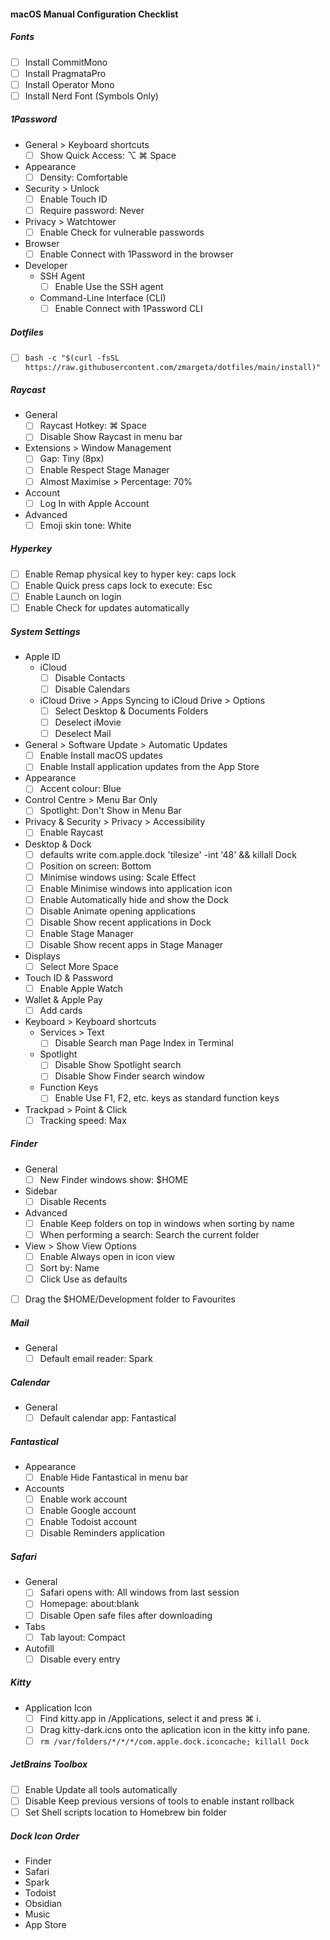 #### macOS Manual Configuration Checklist

##### Fonts

- [ ] Install CommitMono
- [ ] Install PragmataPro
- [ ] Install Operator Mono
- [ ] Install Nerd Font (Symbols Only)

##### 1Password

- General > Keyboard shortcuts
    - [ ] Show Quick Access: ⌥ ⌘ Space
- Appearance
  - [ ] Density: Comfortable
- Security > Unlock
  - [ ] Enable Touch ID
  - [ ] Require password: Never
- Privacy > Watchtower
  - [ ] Enable Check for vulnerable passwords
- Browser
  - [ ] Enable Connect with 1Password in the browser
- Developer
  - SSH Agent
    - [ ] Enable Use the SSH agent
  - Command-Line Interface (CLI)
    - [ ] Enable Connect with 1Password CLI

##### Dotfiles

- [ ] `bash -c "$(curl -fsSL https://raw.githubusercontent.com/zmargeta/dotfiles/main/install)"`

##### Raycast

- General
  - [ ] Raycast Hotkey: ⌘ Space
  - [ ] Disable Show Raycast in menu bar
- Extensions > Window Management
    - [ ] Gap: Tiny (8px)
    - [ ] Enable Respect Stage Manager
    - [ ] Almost Maximise > Percentage: 70%
- Account
  - [ ] Log In with Apple Account
- Advanced
  - [ ] Emoji skin tone: White

##### Hyperkey

- [ ] Enable Remap physical key to hyper key: caps lock
- [ ] Enable Quick press caps lock to execute: Esc
- [ ] Enable Launch on login
- [ ] Enable Check for updates automatically

##### System Settings

- Apple ID
  - iCloud
    - [ ] Disable Contacts
    - [ ] Disable Calendars
  - iCloud Drive > Apps Syncing to iCloud Drive > Options
    - [ ] Select Desktop & Documents Folders
    - [ ] Deselect iMovie
    - [ ] Deselect Mail
- General > Software Update > Automatic Updates
  - [ ] Enable Install macOS updates
  - [ ] Enable Install application updates from the App Store
- Appearance
  - [ ] Accent colour: Blue
- Control Centre > Menu Bar Only
  - [ ] Spotlight: Don't Show in Menu Bar
- Privacy & Security > Privacy > Accessibility
    - [ ] Enable Raycast
- Desktop & Dock
  - [ ] defaults write com.apple.dock 'tilesize' -int '48' && killall Dock
  - [ ] Position on screen: Bottom
  - [ ] Minimise windows using: Scale Effect
  - [ ] Enable Minimise windows into application icon
  - [ ] Enable Automatically hide and show the Dock
  - [ ] Disable Animate opening applications
  - [ ] Disable Show recent applications in Dock
  - [ ] Enable Stage Manager
  - [ ] Disable Show recent apps in Stage Manager
- Displays
  - [ ] Select More Space
- Touch ID & Password
  - [ ] Enable Apple Watch
- Wallet & Apple Pay
  - [ ] Add cards
- Keyboard > Keyboard shortcuts
  - Services > Text
    - [ ] Disable Search man Page Index in Terminal
  - Spotlight
    - [ ] Disable Show Spotlight search
    - [ ] Disable Show Finder search window
  - Function Keys
    -  [ ] Enable Use F1, F2, etc. keys as standard function keys
- Trackpad > Point & Click
  - [ ] Tracking speed: Max 

##### Finder

- General
  - [ ] New Finder windows show: $HOME
- Sidebar
  - [ ] Disable Recents
- Advanced
  - [ ] Enable Keep folders on top in windows when sorting by name
  - [ ] When performing a search: Search the current folder
- View > Show View Options
  - [ ] Enable Always open in icon view
  - [ ] Sort by: Name
  - [ ] Click Use as defaults
- [ ] Drag the $HOME/Development folder to Favourites

##### Mail

- General
  - [ ] Default email reader: Spark

##### Calendar

- General
  - [ ] Default calendar app: Fantastical

##### Fantastical

- Appearance
  - [ ] Enable Hide Fantastical in menu bar
- Accounts
  - [ ] Enable work account
  - [ ] Enable Google account
  - [ ] Enable Todoist account
  - [ ] Disable Reminders application

##### Safari

- General
  - [ ] Safari opens with: All windows from last session
  - [ ] Homepage: about:blank
  - [ ] Disable Open safe files after downloading
- Tabs
  - [ ] Tab layout: Compact
- Autofill
  - [ ] Disable every entry

##### Kitty

- Application Icon
  - [ ] Find kitty.app in /Applications, select it and press ⌘ i.
  - [ ] Drag kitty-dark.icns onto the aplication icon in the kitty info pane.
  - [ ] `rm /var/folders/*/*/*/com.apple.dock.iconcache; killall Dock`

##### JetBrains Toolbox

- [ ] Enable Update all tools automatically
- [ ] Disable Keep previous versions of tools to enable instant rollback
- [ ] Set Shell scripts location to Homebrew bin folder

##### Dock Icon Order

- Finder
- Safari
- Spark
- Todoist
- Obsidian
- Music
- App Store

